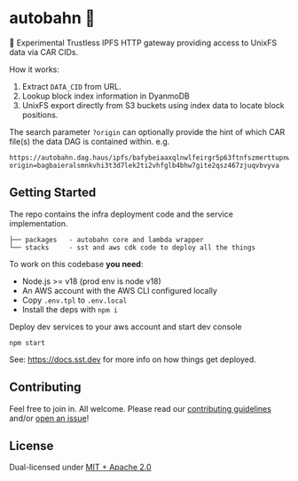 # autobahn 🏁

🧪 Experimental Trustless IPFS HTTP gateway providing access to UnixFS data via CAR CIDs.

How it works:

1. Extract `DATA_CID` from URL.
1. Lookup block index information in DyanmoDB
1. UnixFS export directly from S3 buckets using index data to locate block positions.

The search parameter `?origin` can optionally provide the hint of which CAR file(s) the data DAG is contained within. e.g.

```
https://autobahn.dag.haus/ipfs/bafybeiaaxqlnwlfeirgr5p63ftnfszmerttupnwrim52h4zv2tfpntbjdy/data.txt?origin=bagbaieralsmnkvhi3t3d7lek2ti2vhfglb4bhw7gite2qsz467zjuqvbvyva
```

## Getting Started

The repo contains the infra deployment code and the service implementation.

```
├── packages   - autobahn core and lambda wrapper
└── stacks     - sst and aws cdk code to deploy all the things
```

To work on this codebase **you need**:

- Node.js >= v18 (prod env is node v18)
- An AWS account with the AWS CLI configured locally
- Copy `.env.tpl` to `.env.local`
- Install the deps with `npm i`

Deploy dev services to your aws account and start dev console

```console
npm start
```

See: https://docs.sst.dev for more info on how things get deployed.


## Contributing

Feel free to join in. All welcome. Please read our [contributing guidelines](https://github.com/web3-storage/autobahn/blob/main/CONTRIBUTING.md) and/or [open an issue](https://github.com/web3-storage/autobahn/issues)!

## License

Dual-licensed under [MIT + Apache 2.0](https://github.com/web3-storage/autobahn/blob/main/LICENSE.md)
